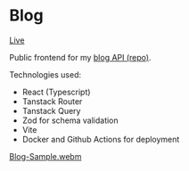 # Blog

[Live](https://blog.ulus.uk)

Public frontend for my [blog API (repo)](https://github.com/veotaar/blog-api).

Technologies used:

- React (Typescript)
- Tanstack Router
- Tanstack Query
- Zod for schema validation
- Vite
- Docker and Github Actions for deployment

[Blog-Sample.webm](https://github.com/veotaar/blog-public/assets/41164799/e7b88c86-4955-4f51-9232-516637dcb256)
